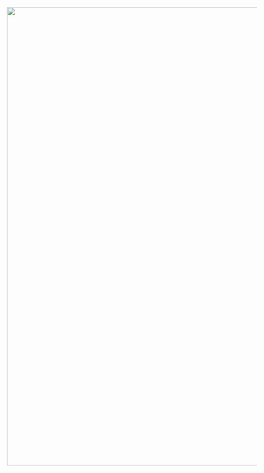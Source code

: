 <html><head><meta http-equiv="Content-Type" content="text/html; charset=utf-8" /><meta http-equiv="Content-Style-Type" content="text/css" /><meta name="generator" content="Aspose.Words for .NET 23.11.0" /><title></title><style type="text/css">body { font-family:'Times New Roman'; font-size:12pt }p { margin:0pt }</style></head><body><div><p style="text-align:justify"><img src="images/Aspose.Words.9e011e8e-00bd-4671-9446-32b71a9edaf3.001.jpeg" width="816" height="1056" alt="" style="-aw-left-pos:0pt; -aw-rel-hpos:column; -aw-rel-vpos:paragraph; -aw-top-pos:0pt; -aw-wrap-type:inline" /></p></div></body></html>